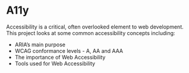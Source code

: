 # A11y

Accessibility is a critical, often overlooked element to web development. This project looks at some common accessibility concepts including:
  - ARIA’s main purpose
  - WCAG conformance levels - A, AA and AAA
  - The importance of Web Accessibility
  - Tools used for Web Accessibility

